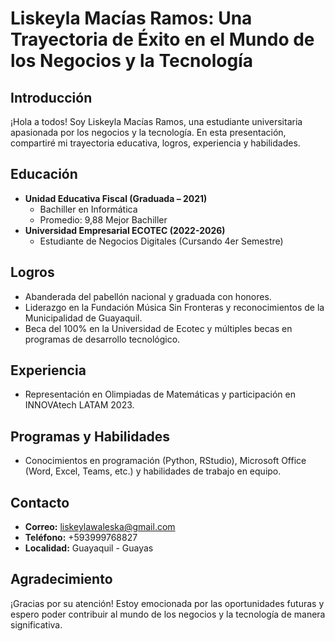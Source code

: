 # Liskeyla Macías Ramos: Una Trayectoria de Éxito en el Mundo de los Negocios y la Tecnología

## Introducción
¡Hola a todos! Soy Liskeyla Macías Ramos, una estudiante universitaria apasionada por los negocios y la tecnología. En esta presentación, compartiré mi trayectoria educativa, logros, experiencia y habilidades.

## Educación
- **Unidad Educativa Fiscal (Graduada – 2021)**
  - Bachiller en Informática
  - Promedio: 9,88 Mejor Bachiller
- **Universidad Empresarial ECOTEC (2022-2026)**
  - Estudiante de Negocios Digitales (Cursando 4er Semestre)

## Logros
- Abanderada del pabellón nacional y graduada con honores.
- Liderazgo en la Fundación Música Sin Fronteras y reconocimientos de la Municipalidad de Guayaquil.
- Beca del 100% en la Universidad de Ecotec y múltiples becas en programas de desarrollo tecnológico.

## Experiencia
- Representación en Olimpiadas de Matemáticas y participación en INNOVAtech LATAM 2023.

## Programas y Habilidades
- Conocimientos en programación (Python, RStudio), Microsoft Office (Word, Excel, Teams, etc.) y habilidades de trabajo en equipo.

## Contacto
- **Correo:** liskeylawaleska@gmail.com
- **Teléfono:** +593999768827
- **Localidad:** Guayaquil - Guayas

## Agradecimiento
¡Gracias por su atención! Estoy emocionada por las oportunidades futuras y espero poder contribuir al mundo de los negocios y la tecnología de manera significativa.
